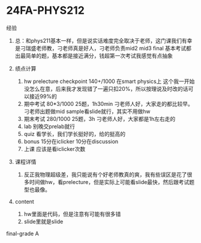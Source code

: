# 24FA-PHYS212

经验

1. 总：和phys211基本一样，但是说实话难度完全取决于老师，这门课我们有幸是刁瑞盛老师教，刁老师真是好人，刁老师负责mid2 mid3 final 基本考试都出最简单的题，基本都是接近满分，钱超第一次考试我感觉有点抽象

2. 绩点计算
    1. hw prelecture checkpoint 140+/1000 在smart physics上 这个我一开始没怎么在意，后来我才发现错了一遍只扣20%，所以按理说及时改的话可以接近99%的
    2. 期中考试 80*3/1000 25题，1h30min 刁老师人好，大家走的都比较早。刁老师出题做mid sample看slide就行，其实不用做hw
    3. 期末考试 280/1000 25题，3h 刁老师人好，大家都是1h左右走的
    4. lab 别晚交prelab就行
    5. quiz 看学长，我们学长挺好的，给的挺高的
    6. bonus 15分在iclicker 10分在discussion
    7. 上课 应该是看iclicker次数

3. 课程详情
    1. 反正我物理超级差，我只能说有个好老师教真的爽，我有些误区是花了很多时间做hw，看prelecture，但是实际上可能看slide最快，然后跟考试题型也最像。

4. content
    1. hw里面是代码，但是注意有可能有很多错
    2. slide里就是slide
  
final-grade A
